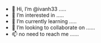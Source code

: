 - 👋 Hi, I’m @ivanh33 .....
- 👀 I’m interested in .....
- 🌱 I’m currently learning .....
- 💞️ I’m looking to collaborate on ......
- 📫 no need to reach me ......
<!---
ivanh33/ivanh33 is a ✨ special ✨ repository because its `README.md` (this file) appears on your GitHub profile.
You can click the Preview link to take a look at your changes.
--->
